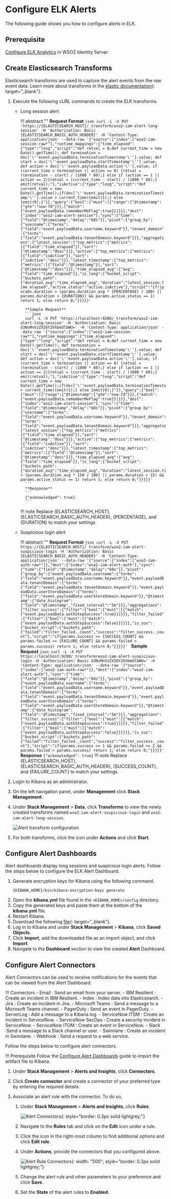 # Configure ELK Alerts

The following guide shows you how to configure alerts in ELK.

## Prerequisite

[Configure ELK Analytics](./elk-analytics-installation-guide.md) in WSO2 Identity Server.

## Create Elasticsearch Transforms

Elasticsearch transforms are used to capture the alert events from the raw event data. Learn more about transforms in the [elastic documentation](https://www.elastic.co/guide/en/elasticsearch/reference/current/transforms.html){: target="_blank"}.


1. Execute the following cURL commands to create the ELK transforms.

    - Long session alert

        !!! abstract ""
            **Request Format**
            ```json
            curl -L -X PUT 'https://{ELASTICSEARCH_HOST}/_transform/wso2-iam-alert-long-session' -H 'Authorization: Basic {ELASTICSEARCH_BASIC_AUTH_HEADER}' -H 'Content-Type: application/json' --data-raw '{"source":{"index":["wso2-iam-session-raw*"],"runtime_mappings":{"time_elapsed":{"type":"long","script":"def retval = 0;def current_time = new Date().getTime(); def termination = doc['\''event.payloadData.terminationTimestamp'\''].value; def start = doc['\''event.payloadData.startTimestamp'\''].value; def action = doc['\''event.payloadData.action'\''].value; if (current_time > termination || action == 0) {retval = (termination - start) / (1000 * 60);} else if (action == 1 || action == 2){retval = (current_time - start) / (1000 * 60);} emit(retval);"},"isActive":{"type":"long","script":"def current_time = new Date().getTime();if(doc['\''event.payloadData.terminationTimestamp'\''].value > current_time){emit(1);} else {emit(0);}"}},"query":{"bool":{"must":[{"range":{"@timestamp":{"gte":"now-7d"}}},{"match":{"event.payloadData.rememberMeFlag":true}}]}}},"dest":{"index":"wso2-iam-alert-session"},"sync":{"time":{"field":"@timestamp","delay":"60s"}},"pivot":{"group_by":{"username":{"terms":{"field":"event.payloadData.username.keyword"}},"tenant_domain":{"terms":{"field":"event.payloadData.tenantDomain.keyword"}}},"aggregations":{"latest_session":{"top_metrics":{"metrics":[{"field":"time_elapsed"}],"sort":{"@timestamp":"desc"}}},"active":{"top_metrics":{"metrics":[{"field":"isActive"}],"sort":{"isActive":"desc"}}},"latest_timestamp":{"top_metrics":{"metrics":[{"field":"@timestamp"}],"sort":{"@timestamp":"desc"}}},"time_elapsed_avg":{"avg":{"field":"time_elapsed"}},"is_long":{"bucket_script":{"buckets_path":{"duration_avg":"time_elapsed_avg","duration":"latest_session.time_elapsed","active_status":"active.isActive"},"script":"if((params.duration > (params.duration_avg * {PERCENTAGE} / 100) || params.duration > {DURATION}) && params.active_status == 1) return 1; else return 0;"}}}}}'
            ```

            **Sample Request**
            ```json
            curl -L -X PUT 'https://localhost:9200/_transform/wso2-iam-alert-long-session' -H 'Authorization: Basic d3NvMnVzZXI6Y2hhbmdlbWU=' -H 'Content-Type: application/json' --data-raw '{"source":{"index":["wso2-iam-session-raw*"],"runtime_mappings":{"time_elapsed":{"type":"long","script":"def retval = 0;def current_time = new Date().getTime(); def termination = doc['\''event.payloadData.terminationTimestamp'\''].value; def start = doc['\''event.payloadData.startTimestamp'\''].value; def action = doc['\''event.payloadData.action'\''].value; if (current_time > termination || action == 0) {retval = (termination - start) / (1000 * 60);} else if (action == 1 || action == 2){retval = (current_time - start) / (1000 * 60);} emit(retval);"},"isActive":{"type":"long","script":"def current_time = new Date().getTime();if(doc['\''event.payloadData.terminationTimestamp'\''].value > current_time){emit(1);} else {emit(0);}"}},"query":{"bool":{"must":[{"range":{"@timestamp":{"gte":"now-7d"}}},{"match":{"event.payloadData.rememberMeFlag":true}}]}}},"dest":{"index":"wso2-iam-alert-session"},"sync":{"time":{"field":"@timestamp","delay":"60s"}},"pivot":{"group_by":{"username":{"terms":{"field":"event.payloadData.username.keyword"}},"tenant_domain":{"terms":{"field":"event.payloadData.tenantDomain.keyword"}}},"aggregations":{"latest_session":{"top_metrics":{"metrics":[{"field":"time_elapsed"}],"sort":{"@timestamp":"desc"}}},"active":{"top_metrics":{"metrics":[{"field":"isActive"}],"sort":{"isActive":"desc"}}},"latest_timestamp":{"top_metrics":{"metrics":[{"field":"@timestamp"}],"sort":{"@timestamp":"desc"}}},"time_elapsed_avg":{"avg":{"field":"time_elapsed"}},"is_long":{"bucket_script":{"buckets_path":{"duration_avg":"time_elapsed_avg","duration":"latest_session.time_elapsed","active_status":"active.isActive"},"script":"if((params.duration > (params.duration_avg * 150 / 100) || params.duration > 15) && params.active_status == 1) return 1; else return 0;"}}}}}'
            ```
            **Response**
            ```
            {"acknowledged": true}
            ```

        !!! note
            Replace {ELASTICSEARCH_HOST}, {ELASTICSEARCH_BASIC_AUTH_HEADER}, {PERCENTAGE}, and {DURATION} to match your   settings

    - Suspicious login alert

        !!! abstract ""
            **Request Format**
            ```json
            curl -L -X PUT https://{ELASTICSEARCH_HOST}/_transform/wso2-iam-alert-suspicious-login -H 'Authorization: Basic {ELASTICSEARCH_BASIC_AUTH_HEADER}' -H 'Content-Type: application/json' --data-raw '{"source":{"index":["wso2-iam-auth-raw*"]},"dest":{"index":"wso2-iam-alert-auth"},"sync":{"time":{"field":"@timestamp","delay":"60s"}},"pivot":{"group_by":{"event.payloadData.username":{"terms":{"field":"event.payloadData.username.keyword"}},"event.payloadData.tenantDomain":{"terms":{"field":"event.payloadData.tenantDomain.keyword"}},"event.payloadData.userStoreDomain":{"terms":{"field":"event.payloadData.userStoreDomain.keyword"}},"@timestamp":{"date_histogram":{"field":"@timestamp","fixed_interval":"5m"}}},"aggregations":{"filter_success":{"filter":{"bool":{"must":[{"match":{"event.payloadData.authStepSuccess":true}}]}}},"filter_failed":{"filter":{"bool":{"must":[{"match":{"event.payloadData.authStepSuccess":false}}]}}},"is_sus":{"bucket_script":{"buckets_path":{"failed":"filter_failed._count","success":"filter_success._count"},"script":"if(params.success >= {SUCCESS_COUNT} && params.failed >= {FAILURE_COUNT} && params.failed > params.success) return 1; else return 0;"}}}}}'
            ```
            **Sample Request**
            ```json
            curl -L -X PUT https://localhost:9200/_transform/wso2-iam-alert-suspicious-login -H 'Authorization: Basic d3NvMnVzZXI6Y2hhbmdlbWU=' -H 'Content-Type: application/json' --data-raw '{"source":{"index":["wso2-iam-auth-raw*"]},"dest":{"index":"wso2-iam-alert-auth"},"sync":{"time":{"field":"@timestamp","delay":"60s"}},"pivot":{"group_by":{"event.payloadData.username":{"terms":{"field":"event.payloadData.username.keyword"}},"event.payloadData.tenantDomain":{"terms":{"field":"event.payloadData.tenantDomain.keyword"}},"event.payloadData.userStoreDomain":{"terms":{"field":"event.payloadData.userStoreDomain.keyword"}},"@timestamp":{"date_histogram":{"field":"@timestamp","fixed_interval":"5m"}}},"aggregations":{"filter_success":{"filter":{"bool":{"must":[{"match":{"event.payloadData.authStepSuccess":true}}]}}},"filter_failed":{"filter":{"bool":{"must":[{"match":{"event.payloadData.authStepSuccess":false}}]}}},"is_sus":{"bucket_script":{"buckets_path":{"failed":"filter_failed._count","success":"filter_success._count"},"script":"if(params.success >= 1 && params.failed >= 2 && params.failed > params.success) return 1; else return 0;"}}}}}'
            ```
            **Response**
            ```
            {"acknowledged": true}
            ```
        !!! note
            Replace {ELASTICSEARCH_HOST}, {ELASTICSEARCH_BASIC_AUTH_HEADER}, {SUCCESS_COUNT}, and {FAILURE_COUNT} to match your settings.

2. Login to Kibana as an administrator.

3. On the left navigation panel, under **Management** click **Stack Management**.

4. Under **Stack Management** > **Data**, click **Transforms** to view the newly created transforms named `wso2-iam-alert-suspicious-login` and `wso2-iam-alert-long-session`.

    <img src="{{base_path}}/assets/img/elk-analytics/alerting/elk-alerting-4.png" alt="Alert transform configuration">

3. For both transforms, click the icon under **Actions** and click **Start**.


## Configure Alert Dashboards

Alert dashboards display long sessions and suspicious login alerts. Follow the steps below to configure the ELK Alert Dashboard.

1. Generate encryption keys for Kibana using the following command.
    ```
    {KIBANA_HOME}/bin/kibana-encryption-keys generate
    ```
2. Open the **kibana.yml** file found in the `<KIBANA_HOME>/config` directory.
3. Copy the generated keys and paste them at the bottom of the **kibana.yml** file.
4. Restart Kibana.
3. Download the following [file](https://github.com/wso2-extensions/identity-elk-integration/blob/main/kibana/saved-objects/kibana-8-x-alerts.ndjson){: target="_blank"}.
4. Log in to Kibana and under **Stack Management** > **Kibana**, click **Saved Objects**.
5. Click **Import**, add the downloaded file as an import object, and click **Import**.
6. Navigate to the **Dashboard** section to view the created **Alert** Dashboard.

## Configure Alert Connectors

Alert Connectors can be used to receive notifications for the events that can be viewed from
the Alert Dashboard.

!!! Connectors
    - Email : Send an email from your server.
    - IBM Resilient : Create an incident in IBM Resilient.
    - Index : Index data into Elasticsearch.
    - Jira : Create an incident in Jira.
    - Microsoft Teams : Send a message to a Microsoft Teams channel.
    - PagerDuty : Send an event in PagerDuty.
    - ServerLog : Add a message to a Kibana log.
    - ServiceNow ITSM : Create an incident in ServiceNow.
    - ServiceNow SecOps : Create a security incident in ServiceNow.
    - ServiceNow ITOM : Create an event in ServiceNow.
    - Slack :Send a message to a Slack channel or user.
    - Swimlane : Create an incident in Swimlane.
    - Webhook : Send a request to a web service.

Follow the steps below to configure alert connectors.

!!! Prerequisite
    Follow the [Configure Alert Dashboards](#configure-alert-dashboards) guide to import the artifact file to Kibana.

1. Under **Stack Management** > **Alerts and Insights**, click **Connectors**.

2. Click **Create connector** and create a connector of your preferred type by entering the required details.

3. Associate an alert rule with the connector. To do so,

    1. Under **Stack Management** > **Alerts and Insights**, click **Rules**.

        ![Alert Connectors]({{base_path}}/assets/img/elk-analytics/alerting/elk-alerting-1.png){: style="border: 0.3px solid lightgrey;"}

    2. Navigate to the **Rules** tab and click on the **Edit** icon under a rule.

    3. Click the icon in the right-most column to find additional options and click **Edit rule**.

    4. Under **Actions**, provide the connectors that you configured above.

        ![Alert Rule Connectors]({{base_path}}/assets/img/elk-analytics/alerting/elk-alerting-3.png){: width: "500"; style="border: 0.3px solid lightgrey;"}

    5. Change the alert rule and other parameters to your preference and click **Save**.

    6. Set the **State** of the alert rules to **Enabled**.
